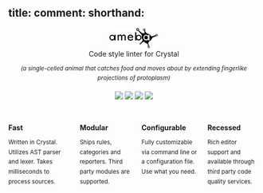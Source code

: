 title:
comment:
  shorthand: 
---

<p align="center">
  <img height="40" src="gallery/logo.png"> <br>
  Code style linter for Crystal <br>
  <p align="center">
    <sup>
      <i> (a single-celled animal that catches food and moves about by extending fingerlike projections of protoplasm) </i>
    </sup>
  </p>
  <p align="center">
    <a class='badge' href="https://github.com/crystal-ameba/ameba/actions/workflows/ci.yml"><img src="https://github.com/crystal-ameba/ameba/actions/workflows/ci.yml/badge.svg"></a>
    <a class='badge' href="https://github.com/crystal-ameba/ameba/releases"><img src="https://img.shields.io/github/release/crystal-ameba/ameba.svg?maxAge=360"></a>
    <a class='badge' href="https://github.com/crystal-ameba/ameba/blob/master/LICENSE"><img src="https://img.shields.io/github/license/crystal-ameba/ameba.svg"></a>
    <a class='badge' href="https://gitter.im/veelenga/ameba?utm_source=badge&utm_medium=badge&utm_campaign=pr-badge"><img src="https://badges.gitter.im/veelenga/ameba.svg"></a>
  </p>
</p>

<br>

<div class="columns is-multiline is-mobile">
  <div class="column is-half-mobile">
    <p><b>Fast</b></p>
    <sup>
      Written in Crystal. Utilizes AST parser and lexer. Takes milliseconds to process sources.
    </sup>
  </div>
  <div class="column is-half-mobile">
    <p><b>Modular</b></p>
    <sup>
      Ships rules, categories and reporters. Third party modules are supported.
    </sup>
  </div>
  <div class="column is-half-mobile">
    <p><b>Configurable</b></p>
    <sup>
      Fully customizable via command line or a configuration file. Use what you need.
    </sup>
  </div>
  <div class="column is-half-mobile">
    <p><b>Recessed</b></p>
    <sup>
      Rich editor support and available through third party code quality services.
    </sup>
  </div>
</div>
